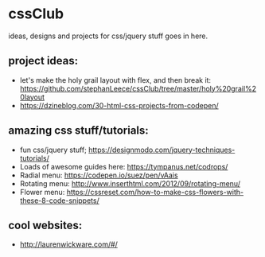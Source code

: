 # cssClub
ideas, designs and projects for css/jquery stuff goes in here.

## project ideas:

- let's make the holy grail layout with flex, and then break it: https://github.com/stephanLeece/cssClub/tree/master/holy%20grail%20layout
- https://dzineblog.com/30-html-css-projects-from-codepen/

## amazing css stuff/tutorials:
- fun css/jquery stuff; https://designmodo.com/jquery-techniques-tutorials/
- Loads of awesome guides here: https://tympanus.net/codrops/
- Radial menu: https://codepen.io/suez/pen/vAais
- Rotating menu: http://www.inserthtml.com/2012/09/rotating-menu/
- Flower menu: https://cssreset.com/how-to-make-css-flowers-with-these-8-code-snippets/

 ## cool websites:

- http://laurenwickware.com/#/






